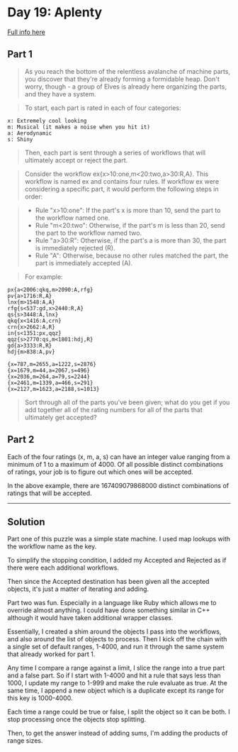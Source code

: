 # Day 19: Aplenty

[Full info here](https://adventofcode.com/2023/day/19)

## Part 1

>As you reach the bottom of the relentless avalanche of machine parts, you
discover that they're already forming a formidable heap. Don't worry, though -
a group of Elves is already here organizing the parts, and they have a system.

>To start, each part is rated in each of four categories:
```
x: Extremely cool looking
m: Musical (it makes a noise when you hit it)
a: Aerodynamic
s: Shiny
```

>Then, each part is sent through a series of workflows that will ultimately
accept or reject the part.

>Consider the workflow ex{x>10:one,m<20:two,a>30:R,A}. This workflow is named ex
and contains four rules. If workflow ex were considering a specific part, it
would perform the following steps in order:

>- Rule "x>10:one": If the part's x is more than 10, send the part to the workflow named one.
>- Rule "m<20:two": Otherwise, if the part's m is less than 20, send the part to the workflow named two.
>- Rule "a>30:R": Otherwise, if the part's a is more than 30, the part is immediately rejected (R).
>- Rule "A": Otherwise, because no other rules matched the part, the part is immediately accepted (A).

>For example:
```
px{a<2006:qkq,m>2090:A,rfg}
pv{a>1716:R,A}
lnx{m>1548:A,A}
rfg{s<537:gd,x>2440:R,A}
qs{s>3448:A,lnx}
qkq{x<1416:A,crn}
crn{x>2662:A,R}
in{s<1351:px,qqz}
qqz{s>2770:qs,m<1801:hdj,R}
gd{a>3333:R,R}
hdj{m>838:A,pv}

{x=787,m=2655,a=1222,s=2876}
{x=1679,m=44,a=2067,s=496}
{x=2036,m=264,a=79,s=2244}
{x=2461,m=1339,a=466,s=291}
{x=2127,m=1623,a=2188,s=1013}
```

>Sort through all of the parts you've been given; what do you get if you add
together all of the rating numbers for all of the parts that ultimately get
accepted?

## Part 2

Each of the four ratings (x, m, a, s) can have an integer value ranging from a
minimum of 1 to a maximum of 4000. Of all possible distinct combinations of
ratings, your job is to figure out which ones will be accepted.

In the above example, there are 167409079868000 distinct combinations of
ratings that will be accepted.

---

## Solution

Part one of this puzzle was a simple state machine. I used map lookups with
the workflow name as the key.

To simplify the stopping condition, I added my Accepted and Rejected as if
there were each additional workflows. 

Then since the Accepted destination has been given all the accepted objects,
it's just a matter of iterating and adding.

Part two was fun. Especially in a language like Ruby which allows me to
override almost anything. I could have done something similar in C++ although
it would have taken additional wrapper classes.

Essentially, I created a shim around the objects I pass into the workflows,
and also around the list of objects to process. Then I kick off the chain
with a single set of default ranges, 1-4000, and run it through the same
system that already worked for part 1.

Any time I compare a range against a limit, I slice the range into a true
part and a false part. So if I start with 1-4000 and hit a rule that says
less than 1000, I update my range to 1-999 and make the rule evaluate as
true. At the same time, I append a new object which is a duplicate except
its range for this key is 1000-4000.

Each time a range could be true or false, I split the object so it can be
both. I stop processing once the objects stop splitting.

Then, to get the answer instead of adding sums, I'm adding the products of
range sizes.
